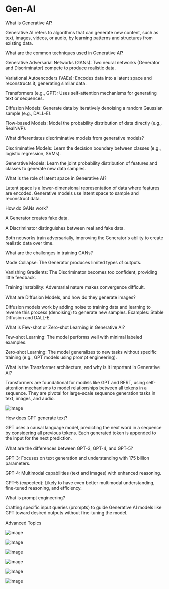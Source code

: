# Gen-AI

What is Generative AI?

Generative AI refers to algorithms that can generate new content, such as text, images, videos, or audio, by learning patterns and structures from existing data.

What are the common techniques used in Generative AI?

Generative Adversarial Networks (GANs): Two neural networks (Generator and Discriminator) compete to produce realistic data.

Variational Autoencoders (VAEs): Encodes data into a latent space and reconstructs it, generating similar data.

Transformers (e.g., GPT): Uses self-attention mechanisms for generating text or sequences.

Diffusion Models: Generate data by iteratively denoising a random Gaussian sample (e.g., DALL-E).

Flow-based Models: Model the probability distribution of data directly (e.g., RealNVP).

What differentiates discriminative models from generative models?

Discriminative Models: Learn the decision boundary between classes (e.g., logistic regression, SVMs).

Generative Models: Learn the joint probability distribution of features and classes to generate new data samples.

What is the role of latent space in Generative AI?

Latent space is a lower-dimensional representation of data where features are encoded. Generative models use latent space to sample and reconstruct data.

How do GANs work?

A Generator creates fake data.  

A Discriminator distinguishes between real and fake data.

Both networks train adversarially, improving the Generator's ability to create realistic data over time.

What are the challenges in training GANs?

Mode Collapse: The Generator produces limited types of outputs.

Vanishing Gradients: The Discriminator becomes too confident, providing little feedback.

Training Instability: Adversarial nature makes convergence difficult.

What are Diffusion Models, and how do they generate images?

Diffusion models work by adding noise to training data and learning to reverse this process (denoising) to generate new samples. Examples: Stable Diffusion and DALL-E.

What is Few-shot or Zero-shot Learning in Generative AI?

Few-shot Learning: The model performs well with minimal labeled examples.

Zero-shot Learning: The model generalizes to new tasks without specific training (e.g., GPT models using prompt engineering).

What is the Transformer architecture, and why is it important in Generative AI?

Transformers are foundational for models like GPT and BERT, using self-attention mechanisms to model relationships between all tokens in a sequence. They are pivotal for large-scale sequence generation tasks in text, images, and audio.


![image](https://github.com/user-attachments/assets/5c9a44ba-dae4-4155-a194-37ab1d6a15f9)

How does GPT generate text?

GPT uses a causal language model, predicting the next word in a sequence by considering all previous tokens. Each generated token is appended to the input for the next prediction.

What are the differences between GPT-3, GPT-4, and GPT-5?

GPT-3: Focuses on text generation and understanding with 175 billion parameters.

GPT-4: Multimodal capabilities (text and images) with enhanced reasoning.

GPT-5 (expected): Likely to have even better multimodal understanding, fine-tuned reasoning, and efficiency.

What is prompt engineering?

Crafting specific input queries (prompts) to guide Generative AI models like GPT toward desired outputs without fine-tuning the model.

Advanced Topics


![image](https://github.com/user-attachments/assets/3ed64ac1-0b82-4c68-bc86-f60ce2b0a7ef)


![image](https://github.com/user-attachments/assets/e0bd96e2-43ef-44ce-a55b-e420f8463319)


![image](https://github.com/user-attachments/assets/91d091fd-0cb7-40f0-9df7-3f6a83b9b97c)


![image](https://github.com/user-attachments/assets/7da57ac7-9e34-4a88-a244-851ea0361b69)


![image](https://github.com/user-attachments/assets/827be2e8-16f5-414c-870a-07b752d837cc)


![image](https://github.com/user-attachments/assets/18aa615f-a696-4f09-aee0-efa2820e041c)











